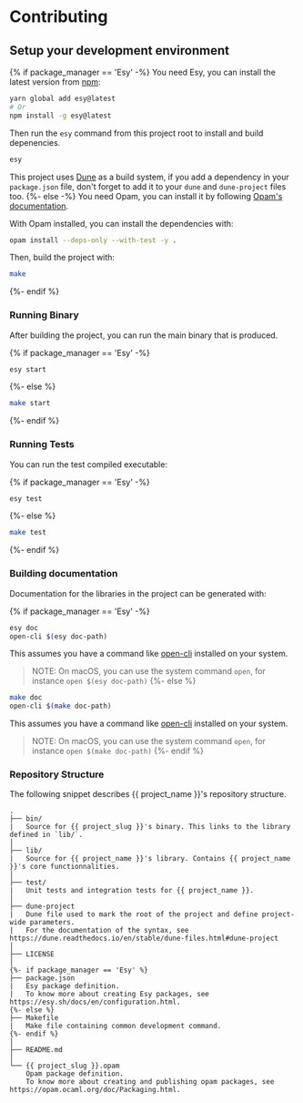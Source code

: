 # Contributing

## Setup your development environment

{% if package_manager == 'Esy' -%}
You need Esy, you can install the latest version from [npm](https://npmjs.com):

```bash
yarn global add esy@latest
# Or
npm install -g esy@latest
```

Then run the `esy` command from this project root to install and build depenencies.

```bash
esy
```

This project uses [Dune](https://dune.build/) as a build system, if you add a dependency in your `package.json` file, don't forget to add it to your `dune` and `dune-project` files too.
{%- else -%}
You need Opam, you can install it by following [Opam's documentation](https://opam.ocaml.org/doc/Install.html).

With Opam installed, you can install the dependencies with:

```bash
opam install --deps-only --with-test -y .
```

Then, build the project with:

```bash
make
```
{%- endif %}

### Running Binary

After building the project, you can run the main binary that is produced.

{% if package_manager == 'Esy' -%}
```bash
esy start
```
{%- else %}
```bash
make start
```
{%- endif %}

### Running Tests

You can run the test compiled executable:

{% if package_manager == 'Esy' -%}

```bash
esy test
```
{%- else %}
```bash
make test
```
{%- endif %}

### Building documentation

Documentation for the libraries in the project can be generated with:

{% if package_manager == 'Esy' -%}
```bash
esy doc
open-cli $(esy doc-path)
```

This assumes you have a command like [open-cli](https://github.com/sindresorhus/open-cli) installed on your system.

> NOTE: On macOS, you can use the system command `open`, for instance `open $(esy doc-path)`
{%- else %}
```bash
make doc
open-cli $(make doc-path)
```

This assumes you have a command like [open-cli](https://github.com/sindresorhus/open-cli) installed on your system.

> NOTE: On macOS, you can use the system command `open`, for instance `open $(make doc-path)`
{%- endif %}

### Repository Structure

The following snippet describes {{ project_name }}'s repository structure.

```text
.
├── bin/
|   Source for {{ project_slug }}'s binary. This links to the library defined in `lib/`.
│
├── lib/
|   Source for {{ project_name }}'s library. Contains {{ project_name }}'s core functionnalities.
│
├── test/
|   Unit tests and integration tests for {{ project_name }}.
│
├── dune-project
|   Dune file used to mark the root of the project and define project-wide parameters.
|   For the documentation of the syntax, see https://dune.readthedocs.io/en/stable/dune-files.html#dune-project
│
├── LICENSE
│
{%- if package_manager == 'Esy' %}
├── package.json
|   Esy package definition.
|   To know more about creating Esy packages, see https://esy.sh/docs/en/configuration.html.
{%- else %}
├── Makefile
|   Make file containing common development command.
{%- endif %}
│
├── README.md
│
└── {{ project_slug }}.opam
    Opam package definition.
    To know more about creating and publishing opam packages, see https://opam.ocaml.org/doc/Packaging.html.
```
